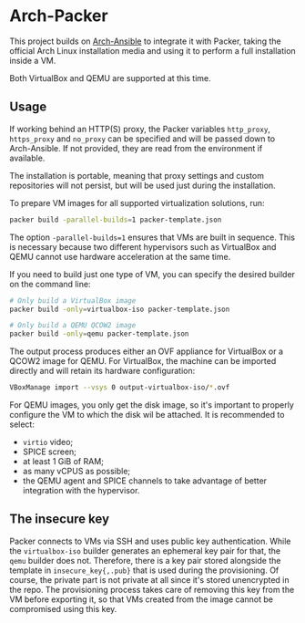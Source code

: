 # Arch-Packer

This project builds on [Arch-Ansible](../README.md) to integrate it with
Packer, taking the official Arch Linux installation media and using it
to perform a full installation inside a VM.

Both VirtualBox and QEMU are supported at this time.

## Usage

If working behind an HTTP(S) proxy, the Packer variables `http_proxy`,
`https_proxy` and `no_proxy` can be specified and will be passed down to
Arch-Ansible. If not provided, they are read from the environment if
available.

The installation is portable, meaning that proxy settings and custom
repositories will not persist, but will be used just during the
installation.

To prepare VM images for all supported virtualization solutions, run:

```sh
packer build -parallel-builds=1 packer-template.json
```

The option `-parallel-builds=1` ensures that VMs are built in sequence.
This is necessary because two different hypervisors such as VirtualBox
and QEMU cannot use hardware acceleration at the same time.

If you need to build just one type of VM, you can specify the desired
builder on the command line:

```sh
# Only build a VirtualBox image
packer build -only=virtualbox-iso packer-template.json

# Only build a QEMU QCOW2 image
packer build -only=qemu packer-template.json
```

The output process produces either an OVF appliance for VirtualBox or a QCOW2
image for QEMU. For VirtualBox, the machine can be imported directly and will
retain its hardware configuration:

```sh
VBoxManage import --vsys 0 output-virtualbox-iso/*.ovf
```

For QEMU images, you only get the disk image, so it's important to
properly configure the VM to which the disk wil be attached. It is
recommended to select:

* `virtio` video;
* SPICE screen;
* at least 1 GiB of RAM;
* as many vCPUS as possible;
* the QEMU agent and SPICE channels to take
  advantage of better integration with the hypervisor.

## The insecure key

Packer connects to VMs via SSH and uses public key authentication. While
the `virtualbox-iso` builder generates an ephemeral key pair for that, the
`qemu` builder does not. Therefore, there is a key pair stored alongside the
template in `insecure_key{,.pub}` that is used during the
provisioning. Of course, the private part is not private at all since it's
stored unencrypted in the repo. The provisioning process takes care of
removing this key from the VM before exporting it, so that VMs created from
the image cannot be compromised using this key.

<!-- vi: set tw=72 et sw=2 fo=tcroqan autoindent: -->
